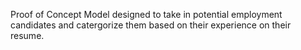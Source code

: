 Proof of Concept Model designed to take in potential employment candidates and catergorize them based on their experience on their resume.
